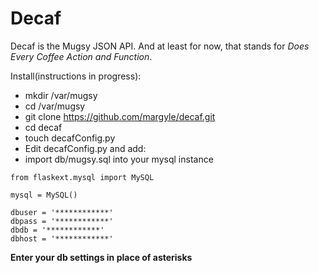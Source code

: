 # Decaf
Decaf is the Mugsy JSON API. And at least for now, that stands for *Does Every Coffee Action and Function*. 

Install(instructions in progress): 
 - mkdir /var/mugsy 
 - cd /var/mugsy
 - git clone https://github.com/margyle/decaf.git
 - cd decaf
 - touch decafConfig.py 
 - Edit decafConfig.py  and add:
 - import db/mugsy.sql into your mysql instance
   
```
from flaskext.mysql import MySQL  

mysql = MySQL()

dbuser = '************' 
dbpass = '************' 
dbdb = '************'
dbhost = '************'
```
**Enter your db settings in place of asterisks**


